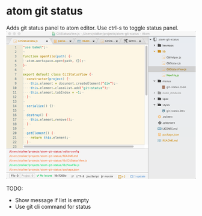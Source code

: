 # atom git status

Adds git status panel to atom editor. Use ctrl-s to toggle status panel.
![Screenshot](/screenshot.png?raw=true)

TODO:
- Show message if list is empty
- Use git cli command for status
